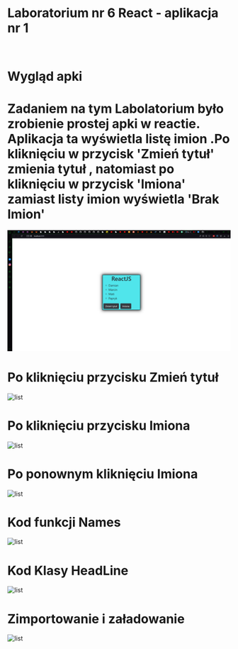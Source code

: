 # Laboratorium nr 6 React - aplikacja nr 1
<br>

# Wygląd apki
<h1>Zadaniem na tym Labolatorium było zrobienie prostej apki w reactie. Aplikacja ta wyświetla listę imion .Po kliknięciu w przycisk 'Zmień tytuł' zmienia tytuł , natomiast po kliknięciu w przycisk 'Imiona' zamiast listy imion wyświetla 'Brak Imion' </h1>

![list](Lab6/moja-aplikacja/Scr/1.PNG "Start")

# Po kliknięciu przycisku Zmień tytuł

![list](/moja-aplikacja/Scr/2.PNG "Start")

# Po kliknięciu przycisku Imiona

![list](/moja-aplikacja/Scr/3.PNG "Start")

# Po ponownym kliknięciu Imiona

![list](/moja-aplikacja/Scr/4.PNG "Start")

# Kod funkcji Names

![list](/moja-aplikacja/Scr/5.PNG "Start")

# Kod Klasy HeadLine

![list](/moja-aplikacja/Scr/6.PNG "Start")

# Zimportowanie i załadowanie

![list](/moja-aplikacja/Scr/7.PNG "Start")


